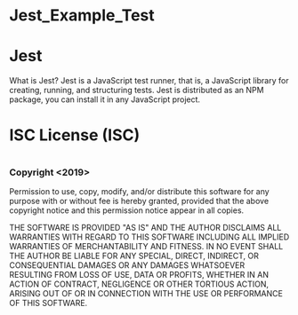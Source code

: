 # Jest_Example_Test

<h1>Jest</h1>

What is Jest?
Jest is a JavaScript test runner, that is, a JavaScript library for creating, running, and structuring tests. Jest is distributed as an NPM package, you can install it in any JavaScript project.

<h1>ISC License (ISC)<h1>
<h3>Copyright <2019></h3>

Permission to use, copy, modify, and/or distribute this software for any purpose with or without fee is hereby granted, provided that the above copyright notice and this permission notice appear in all copies.

THE SOFTWARE IS PROVIDED "AS IS" AND THE AUTHOR DISCLAIMS ALL WARRANTIES WITH REGARD TO THIS SOFTWARE INCLUDING ALL IMPLIED WARRANTIES OF MERCHANTABILITY AND FITNESS. IN NO EVENT SHALL THE AUTHOR BE LIABLE FOR ANY SPECIAL, DIRECT, INDIRECT, OR CONSEQUENTIAL DAMAGES OR ANY DAMAGES WHATSOEVER RESULTING FROM LOSS OF USE, DATA OR PROFITS, WHETHER IN AN ACTION OF CONTRACT, NEGLIGENCE OR OTHER TORTIOUS ACTION, ARISING OUT OF OR IN CONNECTION WITH THE USE OR PERFORMANCE OF THIS SOFTWARE.
